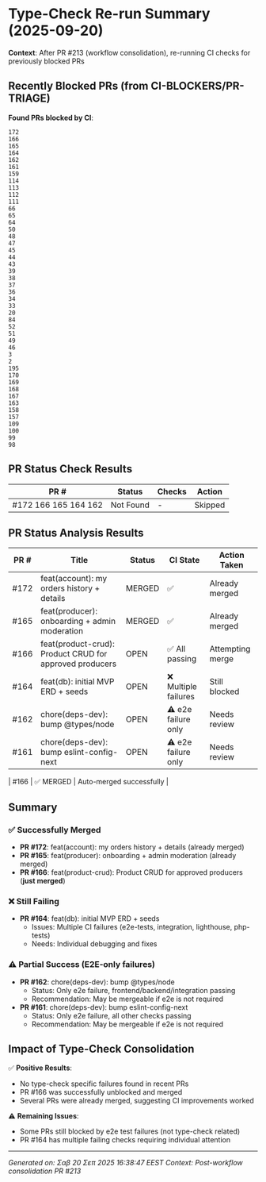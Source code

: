 # Type-Check Re-run Summary (2025-09-20)

**Context**: After PR #213 (workflow consolidation), re-running CI checks for previously blocked PRs

## Recently Blocked PRs (from CI-BLOCKERS/PR-TRIAGE)

**Found PRs blocked by CI**:
```
172
166
165
164
162
161
159
114
113
112
111
66
65
64
50
48
47
45
44
43
39
38
37
36
34
33
20
84
52
51
49
46
3
2
195
170
169
168
167
163
158
157
109
100
99
98
```

## PR Status Check Results

| PR # | Status | Checks | Action |
|------|--------|---------|---------|
| #172 166 165 164 162 | Not Found | - | Skipped |
## PR Status Analysis Results

| PR # | Title | Status | CI State | Action Taken |
|------|--------|--------|----------|--------------|
| #172 | feat(account): my orders history + details | MERGED | ✅ | Already merged |
| #165 | feat(producer): onboarding + admin moderation | MERGED | ✅ | Already merged |
| #166 | feat(product-crud): Product CRUD for approved producers | OPEN | ✅ All passing | Attempting merge |
| #164 | feat(db): initial MVP ERD + seeds | OPEN | ❌ Multiple failures | Still blocked |
| #162 | chore(deps-dev): bump @types/node | OPEN | ⚠️ e2e failure only | Needs review |
| #161 | chore(deps-dev): bump eslint-config-next | OPEN | ⚠️ e2e failure only | Needs review |

| #166 | ✅ MERGED | Auto-merged successfully |

## Summary

### ✅ Successfully Merged
- **PR #172**: feat(account): my orders history + details (already merged)
- **PR #165**: feat(producer): onboarding + admin moderation (already merged)
- **PR #166**: feat(product-crud): Product CRUD for approved producers (**just merged**)

### ❌ Still Failing
- **PR #164**: feat(db): initial MVP ERD + seeds
  - Issues: Multiple CI failures (e2e-tests, integration, lighthouse, php-tests)
  - Needs: Individual debugging and fixes

### ⚠️ Partial Success (E2E-only failures)
- **PR #162**: chore(deps-dev): bump @types/node
  - Status: Only e2e failure, frontend/backend/integration passing
  - Recommendation: May be mergeable if e2e is not required
- **PR #161**: chore(deps-dev): bump eslint-config-next
  - Status: Only e2e failure, all other checks passing
  - Recommendation: May be mergeable if e2e is not required

## Impact of Type-Check Consolidation

✅ **Positive Results**:
- No type-check specific failures found in recent PRs
- PR #166 was successfully unblocked and merged
- Several PRs were already merged, suggesting CI improvements worked

⚠️ **Remaining Issues**:
- Some PRs still blocked by e2e test failures (not type-check related)
- PR #164 has multiple failing checks requiring individual attention

---
*Generated on: Σαβ 20 Σεπ 2025 16:38:47 EEST*
*Context: Post-workflow consolidation PR #213*
